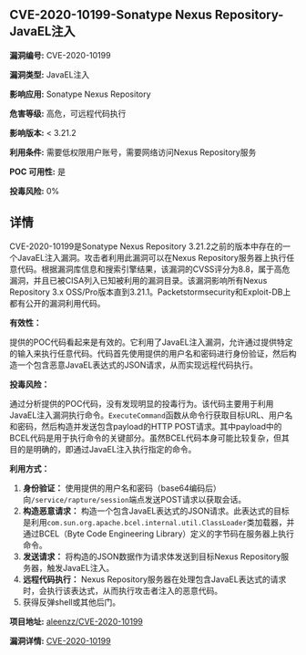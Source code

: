 ## CVE-2020-10199-Sonatype Nexus Repository-JavaEL注入

**漏洞编号:** CVE-2020-10199

**漏洞类型:** JavaEL注入

**影响应用:** Sonatype Nexus Repository

**危害等级:** 高危，可远程代码执行

**影响版本:** < 3.21.2

**利用条件:** 需要低权限用户账号，需要网络访问Nexus Repository服务

**POC 可用性:** 是

**投毒风险:** 0%

## 详情

CVE-2020-10199是Sonatype Nexus Repository 3.21.2之前的版本中存在的一个JavaEL注入漏洞。攻击者利用此漏洞可以在Nexus Repository服务器上执行任意代码。根据漏洞库信息和搜索引擎结果，该漏洞的CVSS评分为8.8，属于高危漏洞，并且已被CISA列入已知被利用的漏洞目录。该漏洞影响所有Nexus Repository 3.x OSS/Pro版本直到3.21.1。Packetstormsecurity和Exploit-DB上都有公开的漏洞利用代码。

**有效性：**

提供的POC代码看起来是有效的。它利用了JavaEL注入漏洞，允许通过提供特定的输入来执行任意代码。代码首先使用提供的用户名和密码进行身份验证，然后构造一个包含恶意JavaEL表达式的JSON请求，从而实现远程代码执行。

**投毒风险：**

通过分析提供的POC代码，没有发现明显的投毒行为。该代码主要用于利用JavaEL注入漏洞执行命令。`ExecuteCommand`函数从命令行获取目标URL、用户名和密码，然后构造并发送包含payload的HTTP POST请求。其中payload中的BCEL代码是用于执行命令的关键部分。虽然BCEL代码本身可能比较复杂，但其目的是明确的，即通过JavaEL注入执行指定的命令。

**利用方式：**

1.  **身份验证：** 使用提供的用户名和密码（base64编码后）向`/service/rapture/session`端点发送POST请求以获取会话。
2.  **构造恶意请求：** 构造一个包含JavaEL表达式的JSON请求。此表达式的目标是利用`com.sun.org.apache.bcel.internal.util.ClassLoader`类加载器，并通过BCEL（Byte Code Engineering Library）定义的字节码在服务器上执行命令。
3.  **发送请求：** 将构造的JSON数据作为请求体发送到目标Nexus Repository服务器，触发JavaEL注入。
4.  **远程代码执行：** Nexus Repository服务器在处理包含JavaEL表达式的请求时，会执行该表达式，从而执行攻击者注入的恶意代码。
5. 获得反弹shell或其他后门。

**项目地址:** [aleenzz/CVE-2020-10199](https://github.com/aleenzz/CVE-2020-10199)

**漏洞详情:** [CVE-2020-10199](https://nvd.nist.gov/vuln/detail/CVE-2020-10199)